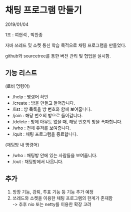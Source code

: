 # 채팅 프로그램 만들기

2019/01/04


1조 : 여현석 , 박찬종

자바 쓰레드 및 소켓 통신 학습 목적으로 채팅 프로그램을 만들었다.  

github와 sourcetree를 통한 버전 관리 및 협업을 실시함.


## 기능 리스트
(로비 명령어)
* /help : 명령어 확인  <br>
* /create : 방을 만들고 들어갑니다. <br> 
* /list : 방 목록을 방 번호와 함께 보여줍니다. <br> 
* /join : 해당 번호의 방으로 들어갑니다. <br>
* /delete : 방에 아무도 없을 때, 해당 번호의 방을 폭파합니다.<br> 
* /who : 전체 유저를 보여줍니다. <br> 
* /quit : 채팅 프로그램을 종료합니다. <br>

(채팅방 내 명령어)
* /who : 채팅방 안에 있는 사람들을 보여줍니다. <br> 
* /out : 채팅방에서 나옵니다. <br>

## 추가
1. 방장 기능, 강퇴, 투표 기능 등 기능 추가 예정
2. 쓰레드와 소켓을 이용한 채팅 프로그램의 한계가 존재함 <br> 
    -> 추후 nio 또는 netty를 이용한 확장 고려